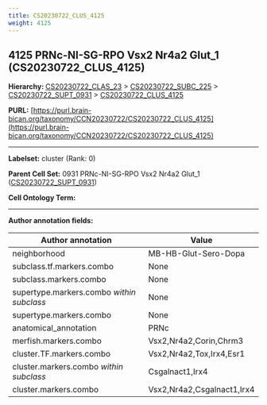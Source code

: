 ```yaml
---
title: CS20230722_CLUS_4125
weight: 4125
---
```

## 4125 PRNc-NI-SG-RPO Vsx2 Nr4a2 Glut_1 (CS20230722_CLUS_4125)
<b>Hierarchy: </b>
[CS20230722_CLAS_23](../CS20230722_CLAS_23) >
[CS20230722_SUBC_225](../CS20230722_SUBC_225) >
[CS20230722_SUPT_0931](../CS20230722_SUPT_0931) >
[CS20230722_CLUS_4125](../CS20230722_CLUS_4125)

**PURL:** [https://purl.brain-bican.org/taxonomy/CCN20230722/CS20230722_CLUS_4125](https://purl.brain-bican.org/taxonomy/CCN20230722/CS20230722_CLUS_4125)

---


**Labelset:** cluster (Rank: 0)

**Parent Cell Set:** 0931 PRNc-NI-SG-RPO Vsx2 Nr4a2 Glut_1 ([CS20230722_SUPT_0931](../CS20230722_SUPT_0931))



**Cell Ontology Term:** 

[MARKER GENES.]: #


---

[TRANSFERRED ANNOTATIONS.]: #


[AUTHOR ANNOTATION FIELDS.]: #


**Author annotation fields:**

| Author annotation | Value |
|-------------------|-------|
|neighborhood|MB-HB-Glut-Sero-Dopa|
|subclass.tf.markers.combo|None|
|subclass.markers.combo|None|
|supertype.markers.combo _within subclass_|None|
|supertype.markers.combo|None|
|anatomical_annotation|PRNc|
|merfish.markers.combo|Vsx2,Nr4a2,Corin,Chrm3|
|cluster.TF.markers.combo|Vsx2,Nr4a2,Tox,Irx4,Esr1|
|cluster.markers.combo _within subclass_|Csgalnact1,Irx4|
|cluster.markers.combo|Vsx2,Nr4a2,Csgalnact1,Irx4|
